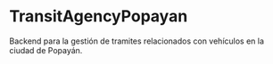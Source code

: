 # TransitAgencyPopayan
Backend para la gestión de tramites relacionados con vehículos en la ciudad de Popayán.
